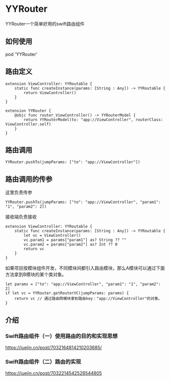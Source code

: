 # YYRouter
YYRouter一个简单好用的swift路由组件



## 如何使用

pod 'YYRouter'



## 路由定义

```Sw
extension ViewController: YYRoutable {
    static func createInstance(params: [String : Any]) -> YYRoutable {
        return ViewController()
    }
}

extension YYRouter {
    @objc func router_ViewController() -> YYRouterModel {
        return YYRouterModel(to: "app://ViewController", routerClass: ViewController.self)
    }
}
```

## 路由调用

```Sw
YYRouter.pushTo(jumpParams: ["to": "app://ViewController"])
```



## 路由调用的传参

这里负责传参

```Sw
YYRouter.pushTo(jumpParams: ["to": "app://ViewController", "param1": "1", "param2": 2])
```

 接收端负责接收

```Sw
extension ViewController: YYRoutable {
    static func createInstance(params: [String : Any]) -> YYRoutable {
        let vc = ViewController()
        vc.param1 = params["param1"] as? String ?? ""
        vc.param2 = params["param2"] as? Int ?? 0
        return vc
    }
}
```

 如果项目按模块组件开发，不同模块间都引入路由模块，那么A模块可以通过下面方法拿到B模块的某个类对象。

```Sw
let params = ["to": "app://ViewController", "param1": "1", "param2": 2]
if let vc = YYRouter.getRouterVC(jumpParams: params) {
    return vc // 通过路由跨模块拿到路由key："app://ViewController"的对象。
}
```



## 介绍

###  Swift路由组件（一）使用路由的目的和实现思想

https://juejin.cn/post/7032164814210203685/

### Swift路由组件（二）路由的实现

https://juejin.cn/post/7032214542528544805
